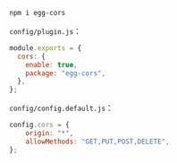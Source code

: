 ```bash
npm i egg-cors
```

`config/plugin.js`：

```js
module.exports = {
  cors: {
    enable: true,
    package: "egg-cors",
  },
};
```

`config/config.default.js`：

```js
config.cors = {
    origin: "*",
    allowMethods: "GET,PUT,POST,DELETE",
};
```

